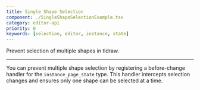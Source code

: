```yaml
---
title: Single Shape Selection
component: ./SingleShapeSelectionExample.tsx
category: editor-api
priority: 0
keywords: [selection, editor, instance, state]
---
```


Prevent selection of multiple shapes in tldraw.

---

You can prevent multiple shape selection by registering a before-change handler for the `instance_page_state` type. This handler intercepts selection changes and ensures only one shape can be selected at a time.

